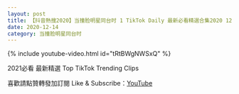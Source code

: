 ```yaml
---
layout: post
title: 【抖音熱搜2020】当撞脸明星同台时 1 TikTok Daily 最新必看精選合集2020 12 14
date: 2020-12-14
category: 当撞脸明星同台时
---
```


{% include youtube-video.html id="tRtBWgNWSxQ" %}

2021必看 最新精選 Top TikTok Trending Clips

喜歡請點贊轉發加訂閱 Like & Subscribe：[YouTube](https://www.youtube.com/channel/UCAoR7VcanIPd04uEq_GIylA/videos)

